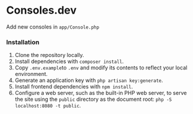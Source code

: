 # Consoles.dev

Add new consoles in `app/Console.php`

### Installation 

1. Clone the repository locally.
2. Install dependencies with `composer install`.
3. Copy `.env.example`to `.env` and modify its contents to reflect your local environment.
4. Generate an application key with `php artisan key:generate`.
5. Install frontend dependencies with `npm install`.
6. Configure a web server, such as the built-in PHP web server, to serve the site using the `public` directory as the document root: `php -S localhost:8080 -t public`.
